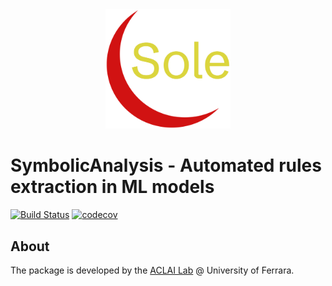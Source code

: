 <div align="center"><a href="https://github.com/aclai-lab/Sole.jl"><img src="logo.png" alt="" title="This package is part of Sole.jl" width="200"></a></div>

# SymbolicAnalysis - Automated rules extraction in ML models

[![Build Status](https://github.com/aclai-lab/SoleXplorer.jl/actions/workflows/CI.yml/badge.svg?branch=main)](https://github.com/aclai-lab/SoleXplorer.jl/actions/workflows/CI.yml?query=branch%3Amain)
[![codecov](https://codecov.io/gh/aclai-lab/SoleXplorer.jl/graph/badge.svg?token=EJQ1MJOTDO)](https://codecov.io/gh/aclai-lab/SoleXplorer.jl)

## About

The package is developed by the [ACLAI Lab](https://aclai.unife.it/en/) @ University of Ferrara.
